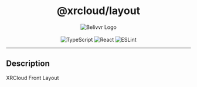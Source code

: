 <h1 align="center">@xrcloud/layout</h1>

<div align="center">
  <img src="https://avatars.githubusercontent.com/u/40684200?s=200&v=4" alt="Belivvr Logo" />
</div>

<br>

<div align="center">
  <img src="https://img.shields.io/badge/TypeScript-007ACC?style=for-the-badge&logo=typescript&logoColor=white" alt="TypeScript" />
  <img src="https://img.shields.io/badge/React-20232A?style=for-the-badge&logo=react&logoColor=61DAFB" alt="React" />
  <img src="https://img.shields.io/badge/eslint-3A33D1?style=for-the-badge&logo=eslint&logoColor=white" alt="ESLint" />
</div>

---

## Description

XRCloud Front Layout
